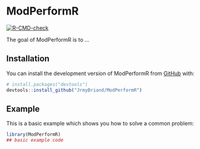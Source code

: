 
# ModPerformR

<!-- badges: start -->
[![R-CMD-check](https://github.com/JrmyBriand/ModPerformR/actions/workflows/R-CMD-check.yaml/badge.svg)](https://github.com/JrmyBriand/ModPerformR/actions/workflows/R-CMD-check.yaml)
<!-- badges: end -->

The goal of ModPerformR is to ...

## Installation

You can install the development version of ModPerformR from [GitHub](https://github.com/) with:

``` r
# install.packages("devtools")
devtools::install_github("JrmyBriand/ModPerformR")
```

## Example

This is a basic example which shows you how to solve a common problem:

``` r
library(ModPerformR)
## basic example code
```

